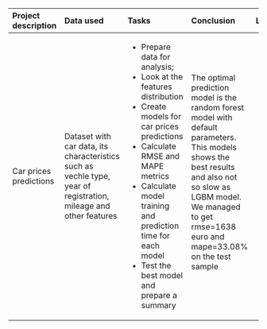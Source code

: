 |Project description|Data used |Tasks |Conclusion |Libraries used |
|:-|:-|:-|:-|:-|
|Car prices predictions |Dataset with car data, its characteristics such as vechle type, year of registration, mileage and other features|<ul><li>Prepare data for analysis;</li><li>Look at the features distribution</li><li>Create models for car prices predictions</li><li>Calculate RMSE and MAPE metrics</li><li>Calculate model training and prediction time for each model</li><li>Test the best model and prepare a summary</li></ul>|The optimal prediction model is the random forest model with default parameters. This models shows the best results and also not so slow as LGBM model. We managed to get rmse=1638 euro and mape=33.08% on the test sample <ul>|<ul><li>Pandas</li><li>Numpy</li><li>Matplotlib.pyplot</li><li>LightGBM</li><li>sklearn</li></ul>|
